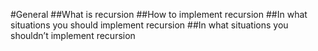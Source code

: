 #General
 ##What is recursion
 ##How to implement recursion
 ##In what situations you should implement recursion
 ##In what situations you shouldn’t implement recursion